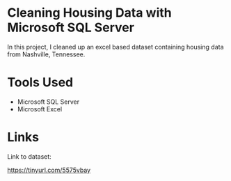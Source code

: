# Cleaning Housing Data with Microsoft SQL Server

In this project, I cleaned up an excel based dataset containing housing data from Nashville, Tennessee. 

# Tools Used

* Microsoft SQL Server
* Microsoft Excel

# Links

Link to dataset:

https://tinyurl.com/5575vbay
